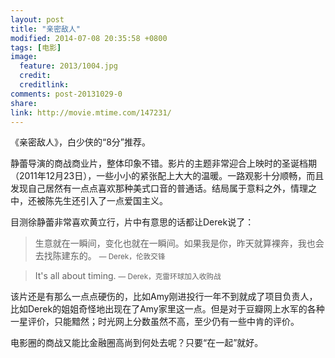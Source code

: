 ```yaml
---
layout: post
title: "亲密敌人"
modified: 2014-07-08 20:35:58 +0800
tags: [电影]
image:
  feature: 2013/1004.jpg
  credit: 
  creditlink: 
comments: post-20131029-0
share: 
link: http://movie.mtime.com/147231/
---
```


《亲密敌人》，白少侠的“8分”推荐。

静蕾导演的商战商业片，整体印象不错。影片的主题非常迎合上映时的圣诞档期（2011年12月23日），一些小小的紧张配上大大的温暖。一路观影十分顺畅，而且发现自己居然有一点点喜欢那种美式口音的普通话。结局属于意料之外，情理之中，还被陈先生还引入了一点爱国主义。

目测徐静蕾非常喜欢黄立行，片中有意思的话都让Derek说了：

> 生意就在一瞬间，变化也就在一瞬间。如果我是你，昨天就算裸奔，我也会去找陈建东的。
> <small>— Derek，伦敦交锋</small>

> It's all about timing.
> <small>— Derek，克雷环球加入收购战</small>

该片还是有那么一点点硬伤的，比如Amy刚进投行一年不到就成了项目负责人，比如Derek的姐姐奇怪地出现在了Amy家里这一点。但是对于豆瓣网上水军的各种一星评价，只能黯然；时光网上分数虽然不高，至少仍有一些中肯的评价。

电影圈的商战又能比金融圈高尚到何处去呢？只要“在一起”就好。

